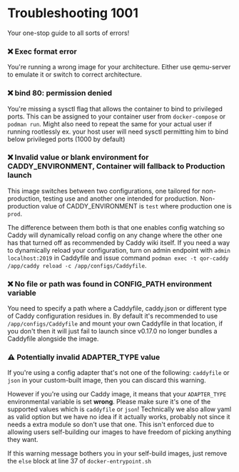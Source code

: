 # Troubleshooting 1001

Your one-stop guide to all sorts of errors!

### ❌ Exec format error

You're running a wrong image for your architecture. Either use qemu-server to emulate it or switch to correct architecture.

### ❌ bind 80: permission denied

You're missing a sysctl flag that allows the container to bind to privileged ports. This can be assigned to your container user from `docker-compose` or `podman run`. Might also need to repeat the same for your actual user if running rootlessly ex. your host user will need sysctl permitting him to bind below privileged ports (1000 by default)

### ❌ Invalid value or blank environment for CADDY_ENVIRONMENT, Container will fallback to Production launch 

This image switches between two configurations, one tailored for non-production, testing use and another one intended for production. Non-production value of CADDY_ENVIRONMENT is `test` where production one is `prod`.

The difference between them both is that one enables config watching so Caddy will dynamically reload config on any change where the other one has that turned off as recommended by Caddy wiki itself. If you need a way to dynamically reload your configuration, turn on admin endpoint with `admin localhost:2019` in Caddyfile and issue command `podman exec -t qor-caddy /app/caddy reload -c /app/configs/Caddyfile`.

### ❌ No file or path was found in CONFIG_PATH environment variable

You need to specify a path where a Caddyfile, caddy.json or different type of Caddy configuration residues in. By default it's recommended to use `/app/configs/Caddyfile` and mount your own Caddyfile in that location, if you don't then it will just fail to launch since v0.17.0 no longer bundles a Caddyfile alongside the image.

### ⚠️ Potentially invalid ADAPTER_TYPE value

If you're using a config adapter that's not one of the following: `caddyfile` or `json` in your custom-built image, then you can discard this warning.

However if you're using our Caddy image, it means that your `ADAPTER_TYPE` environmental variable is set **wrong**. Please make sure it's one of the supported values which is `caddyfile` or `json`! Technically we also allow yaml as valid option but we have no idea if it actually works, probably not since it needs a extra module so don't use that one. This isn't enforced due to allowing users self-building our images to have freedom of picking anything they want.

If this warning message bothers you in your self-build images, just remove the `else` block at line 37 of `docker-entrypoint.sh`
